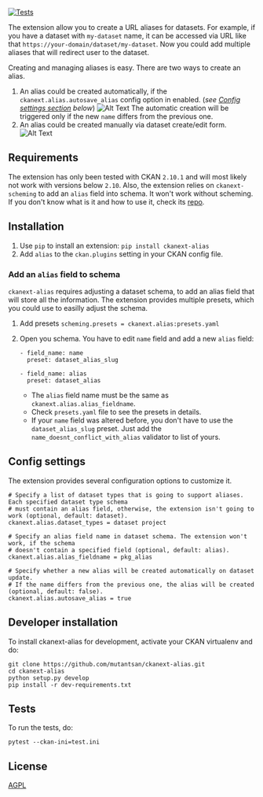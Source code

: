 

[![Tests](https://github.com/mutantsan/ckanext-alias/workflows/Tests/badge.svg?branch=master)](https://github.com/mutantsan/ckanext-alias/actions)

The extension allow you to create a URL aliases for datasets. For example, if you have a dataset with `my-dataset` name, it can be accessed via URL like that `https://your-domain/dataset/my-dataset`. Now you could add multiple aliases  that will redirect user to the dataset.

Creating and managing aliases is easy. There are two ways to create an alias.
1. An alias could be created automatically, if the `ckanext.alias.autosave_alias` config option in enabled. (_see [Config settings section](#config-settings) below_)
    ![Alt Text](doc/auto-alias.gif)
    The automatic creation will be triggered only if the new `name` differs from the previous one.
2. An alias could be created manually via dataset create/edit form.
    ![Alt Text](doc/manual-alias.gif)

## Requirements

The extension has only been tested with CKAN `2.10.1` and will most likely not work with versions below `2.10`.
Also, the extension relies on `ckanext-scheming` to add an `alias` field into schema. It won't work without scheming.
If you don't know what is it and how to use it, check its [repo](https://github.com/ckan/ckanext-scheming).

## Installation

1. Use `pip` to install an extension:  `pip install ckanext-alias`
2. Add `alias` to the `ckan.plugins` setting in your CKAN config file.

### Add an `alias` field to schema
`ckanext-alias` requires adjusting a dataset schema, to add an alias field that will store all the information. The extension provides multiple presets, which you could use to easilly adjust the schema.


1. Add presets `scheming.presets = ckanext.alias:presets.yaml`
2. Open you schema. You have to edit `name` field and add a new `alias` field:

	```
	- field_name: name
	  preset: dataset_alias_slug

	- field_name: alias
	  preset: dataset_alias
	```

	- The `alias` field name must be the same as `ckanext.alias.alias_fieldname`.
	- Check `presets.yaml` file to see the presets in details.
	- If your `name` field was altered  before, you don't have to use the `dataset_alias_slug` preset. Just add the `name_doesnt_conflict_with_alias` validator to list of yours.

## Config settings

The extension provides several configuration options to customize it.

```
# Specify a list of dataset types that is going to support aliases. Each specified dataset type schema
# must contain an alias field, otherwise, the extension isn't going to work (optional, default: dataset).
ckanext.alias.dataset_types = dataset project
```
```
# Specify an alias field name in dataset schema. The extension won't work, if the schema
# doesn't contain a specified field (optional, default: alias).
ckanext.alias.alias_fieldname = pkg_alias
```
```
# Specify whether a new alias will be created automatically on dataset update.
# If the name differs from the previous one, the alias will be created (optional, default: false).
ckanext.alias.autosave_alias = true
```
## Developer installation

To install ckanext-alias for development, activate your CKAN virtualenv and do:

    git clone https://github.com/mutantsan/ckanext-alias.git
    cd ckanext-alias
    python setup.py develop
    pip install -r dev-requirements.txt

## Tests

To run the tests, do:

    pytest --ckan-ini=test.ini


## License

[AGPL](https://www.gnu.org/licenses/agpl-3.0.en.html)
